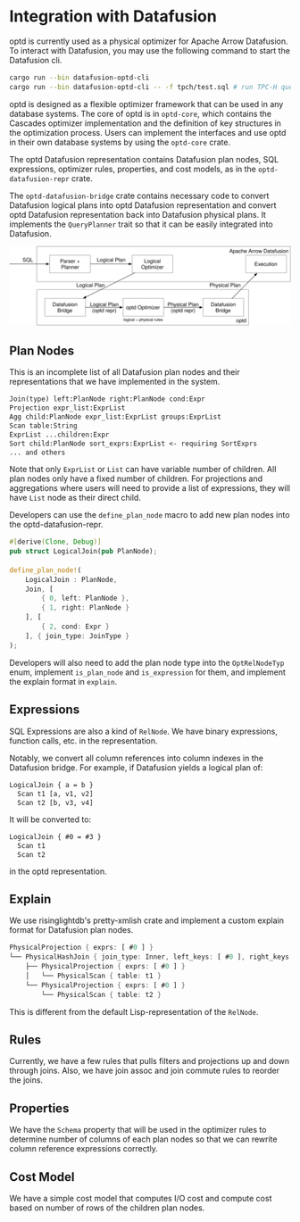 # Integration with Datafusion

optd is currently used as a physical optimizer for Apache Arrow Datafusion. To interact with Datafusion, you may use the following command to start the Datafusion cli.

```bash
cargo run --bin datafusion-optd-cli
cargo run --bin datafusion-optd-cli -- -f tpch/test.sql # run TPC-H queries
```

optd is designed as a flexible optimizer framework that can be used in any database systems. The core of optd is in `optd-core`, which contains the Cascades optimizer implementation and the definition of key structures in the optimization process. Users can implement the interfaces and use optd in their own database systems by using the `optd-core` crate.

The optd Datafusion representation contains Datafusion plan nodes, SQL expressions, optimizer rules, properties, and cost models, as in the `optd-datafusion-repr` crate.

The `optd-datafusion-bridge` crate contains necessary code to convert Datafusion logical plans into optd Datafusion representation and convert optd Datafusion representation back into Datafusion physical plans. It implements the `QueryPlanner` trait so that it can be easily integrated into Datafusion.

![integration with Datafusion](./optd-cascades/optd-datafusion-overview.svg)

## Plan Nodes

This is an incomplete list of all Datafusion plan nodes and their representations that we have implemented in the system.

```
Join(type) left:PlanNode right:PlanNode cond:Expr
Projection expr_list:ExprList
Agg child:PlanNode expr_list:ExprList groups:ExprList
Scan table:String
ExprList ...children:Expr
Sort child:PlanNode sort_exprs:ExprList <- requiring SortExprs
... and others
```

Note that only `ExprList` or `List` can have variable number of children. All plan nodes only have a fixed number of children. For projections and aggregations where users will need to provide a list of expressions, they will have `List` node as their direct child.

Developers can use the `define_plan_node` macro to add new plan nodes into the optd-datafusion-repr.

```rust
#[derive(Clone, Debug)]
pub struct LogicalJoin(pub PlanNode);

define_plan_node!(
    LogicalJoin : PlanNode,
    Join, [
        { 0, left: PlanNode },
        { 1, right: PlanNode }
    ], [
        { 2, cond: Expr }
    ], { join_type: JoinType }
);
```

Developers will also need to add the plan node type into the `OptRelNodeTyp` enum, implement `is_plan_node` and `is_expression` for them, and implement the explain format in `explain`.

## Expressions

SQL Expressions are also a kind of `RelNode`. We have binary expressions, function calls, etc. in the representation.

Notably, we convert all column references into column indexes in the Datafusion bridge. For example, if Datafusion yields a logical plan of:

```
LogicalJoin { a = b }
  Scan t1 [a, v1, v2]
  Scan t2 [b, v3, v4]
```

It will be converted to:

```
LogicalJoin { #0 = #3 }
  Scan t1 
  Scan t2
```

in the optd representation.

## Explain

We use risinglightdb's pretty-xmlish crate and implement a custom explain format for Datafusion plan nodes.

```rust
PhysicalProjection { exprs: [ #0 ] }                                             
└── PhysicalHashJoin { join_type: Inner, left_keys: [ #0 ], right_keys: [ #0 ] } 
    ├── PhysicalProjection { exprs: [ #0 ] }                                     
    │   └── PhysicalScan { table: t1 }                                           
    └── PhysicalProjection { exprs: [ #0 ] }                                     
        └── PhysicalScan { table: t2 }
```

This is different from the default Lisp-representation of the `RelNode`.

## Rules

Currently, we have a few rules that pulls filters and projections up and down through joins. Also, we have join assoc and join commute rules to reorder the joins.

## Properties

We have the `Schema` property that will be used in the optimizer rules to determine number of columns of each plan nodes so that we can rewrite column reference expressions correctly.

## Cost Model

We have a simple cost model that computes I/O cost and compute cost based on number of rows of the children plan nodes.
